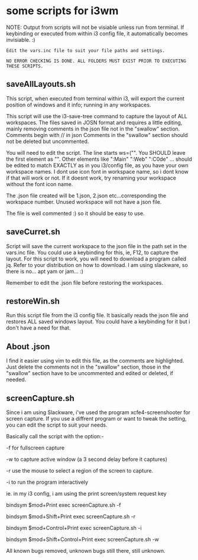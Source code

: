 # some scripts for i3wm
NOTE:
	Output from scripts will not be visiable unless run from terminal.
	If keybinding or executed from within i3 config file, it 
	automatically becomes invisiable. :)
	
	Edit the vars.inc file to suit your file paths and settings.

	NO ERROR CHECKING IS DONE. ALL FOLDERS MUST EXIST PRIOR TO EXECUTING
	THESE SCRIPTS.

saveAllLayouts.sh
-----------------

This script, when executed from terminal within i3, will export the current
position of windows and it info; running in any workspaces. 

This script will use the i3-save-tree command to capture the layout of ALL 
workspaces. The files saved in JOSN format and requires a little editing, 
mainly removing comments in the json file not in the "swallow" section.
Comments begin with // in json
Comments in the "swallow" section should not be deleted but uncommented. 

You will need to edit the script. 
The line starts ws=("". You SHOULD leave the first element as "". 
Other elements like ":Main" ":Web" ":C0de" ... 
should be edited to match EXACTLY as in you i3/config file,
as you have your own workspace names. I dont use icon font in workspace name, 
so i dont know if that will work or not. If it doesnt work, try renaming your 
workspace without the font icon name.

The .json file created will be 1.json, 2.json etc...corresponding the 
workspace number. Unused workspace will not have a json file.

The file is well commented :) so it should be easy to use.

saveCurret.sh
-------------

Script will save the current workspace to the json file in the path set in the 
vars.inc file. You could use a keybinding for this, ie, F12, to capture the 
layout. For this script to work, you will need to download a program called jq.
Refer to your distribution on how to download.
I am using slackware, so there is no... apt yam or jam... :)

Remember to edit the .json file before restoring the workspaces.

restoreWin.sh
-------------

Run this script file from the i3 config file. It basically reads the json file
and restores ALL saved windows layout. You could have a keybinding for it but i 
don't have a need for that. 


About .json
-----------

I find it easier using vim to edit this file, as the comments are highlighted.
Just delete the comments not in the "swallow" section, those in the "swallow" 
section have to be uncommented and edited or deleted, if needed.


screenCapture.sh
----------------

Since i am using Slackware, i've used the program xcfe4-screenshooter for 
screen capture. If you use a diffrent program or want to tweak the setting, 
you can edit the script to suit your needs. 

Basically call the script with the option:-

-f for fullscreen capture

-w to capture active window (a 3 second delay before it captures)

-r use the mouse to select a region of the screen to capture.

-i to run the program interactively



ie. in my i3 config, i am using the print screen/system request key

bindsym $mod+Print exec screenCapture.sh -f

bindsym $mod+Shift+Print exec screenCapture.sh -r

bindsym $mod+Control+Print exec screenCapture.sh -i

bindsym $mod+Shift+Control+Print exec screenCapture.sh -w

All known bugs removed, unknown bugs still there, still unknown.

